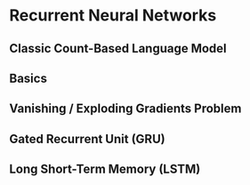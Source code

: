 # Recurrent Neural Networks

## Classic Count-Based Language Model

## Basics

## Vanishing / Exploding Gradients Problem

## Gated Recurrent Unit (GRU)

## Long Short-Term Memory (LSTM)